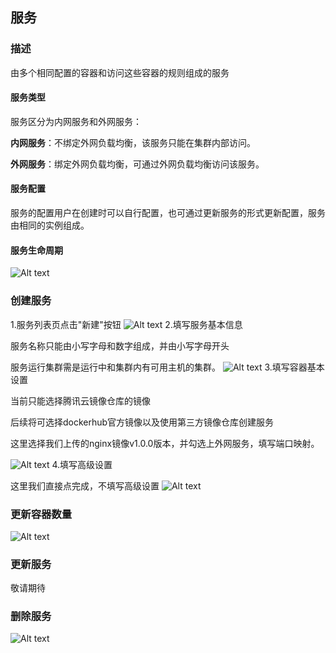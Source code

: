 ## 服务
### 描述
由多个相同配置的容器和访问这些容器的规则组成的服务

#### 服务类型
服务区分为内网服务和外网服务：

**内网服务**：不绑定外网负载均衡，该服务只能在集群内部访问。

**外网服务**：绑定外网负载均衡，可通过外网负载均衡访问该服务。

#### 服务配置
服务的配置用户在创建时可以自行配置，也可通过更新服务的形式更新配置，服务由相同的实例组成。

#### 服务生命周期
![Alt text](https://mc.qcloudimg.com/static/img/6b6811a28887eccb1d6f0e22c89157ea/%7B7AFE96A0-41FC-4699-A1E9-7C1E93B4F118%7D.png)

### 创建服务
1.服务列表页点击"新建"按钮
![Alt text](https://mc.qcloudimg.com/static/img/03811e63d3dd8d4878ebfc7a41ce1f97/%7BD31F4D9C-3996-45AD-8C07-E577CDD3E213%7D.png)
2.填写服务基本信息

服务名称只能由小写字母和数字组成，并由小写字母开头

服务运行集群需是运行中和集群内有可用主机的集群。
![Alt text](https://mc.qcloudimg.com/static/img/148d9e4951de37439392c8b33432e3b1/%7B9F1A276F-F8BE-4DFD-BE3E-7D7F227C733C%7D.png)
3.填写容器基本设置

当前只能选择腾讯云镜像仓库的镜像

后续将可选择dockerhub官方镜像以及使用第三方镜像仓库创建服务

这里选择我们上传的nginx镜像v1.0.0版本，并勾选上外网服务，填写端口映射。

![Alt text](https://mc.qcloudimg.com/static/img/c14977816b3970c6d4eb273e6b0a1ca9/%7BD26CF313-A00D-45C3-B13E-175CA1F16608%7D.png)
4.填写高级设置

这里我们直接点完成，不填写高级设置
![Alt text](https://mc.qcloudimg.com/static/img/abc842a9c7a9dc2019bb29add2c85106/%7B6BD6B4F4-B96F-4C9C-8C1D-9E2CFCE1D93F%7D.png)

### 更新容器数量

![Alt text](https://mc.qcloudimg.com/static/img/335a0f1298b30e5a149d2526cc7350c6/%7B1C7A218B-4368-4F8C-9199-1030B8CFA10C%7D.png)

### 更新服务
敬请期待

### 删除服务
![Alt text](https://mc.qcloudimg.com/static/img/a5b2a7a5f55fbb83b8f8aedb9225bcf9/%7B1CB18DFD-967A-42B7-8AE1-B007A19D7541%7D.png)


